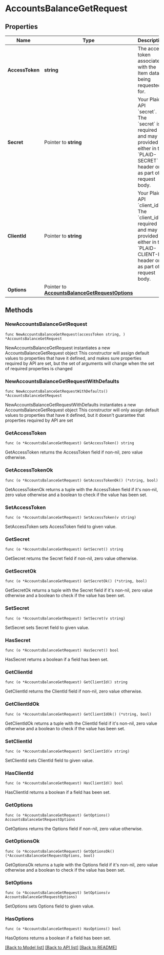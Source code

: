 # AccountsBalanceGetRequest

## Properties

Name | Type | Description | Notes
------------ | ------------- | ------------- | -------------
**AccessToken** | **string** | The access token associated with the Item data is being requested for. | 
**Secret** | Pointer to **string** | Your Plaid API &#x60;secret&#x60;. The &#x60;secret&#x60; is required and may be provided either in the &#x60;PLAID-SECRET&#x60; header or as part of a request body. | [optional] 
**ClientId** | Pointer to **string** | Your Plaid API &#x60;client_id&#x60;. The &#x60;client_id&#x60; is required and may be provided either in the &#x60;PLAID-CLIENT-ID&#x60; header or as part of a request body. | [optional] 
**Options** | Pointer to [**AccountsBalanceGetRequestOptions**](AccountsBalanceGetRequestOptions.md) |  | [optional] 

## Methods

### NewAccountsBalanceGetRequest

`func NewAccountsBalanceGetRequest(accessToken string, ) *AccountsBalanceGetRequest`

NewAccountsBalanceGetRequest instantiates a new AccountsBalanceGetRequest object
This constructor will assign default values to properties that have it defined,
and makes sure properties required by API are set, but the set of arguments
will change when the set of required properties is changed

### NewAccountsBalanceGetRequestWithDefaults

`func NewAccountsBalanceGetRequestWithDefaults() *AccountsBalanceGetRequest`

NewAccountsBalanceGetRequestWithDefaults instantiates a new AccountsBalanceGetRequest object
This constructor will only assign default values to properties that have it defined,
but it doesn't guarantee that properties required by API are set

### GetAccessToken

`func (o *AccountsBalanceGetRequest) GetAccessToken() string`

GetAccessToken returns the AccessToken field if non-nil, zero value otherwise.

### GetAccessTokenOk

`func (o *AccountsBalanceGetRequest) GetAccessTokenOk() (*string, bool)`

GetAccessTokenOk returns a tuple with the AccessToken field if it's non-nil, zero value otherwise
and a boolean to check if the value has been set.

### SetAccessToken

`func (o *AccountsBalanceGetRequest) SetAccessToken(v string)`

SetAccessToken sets AccessToken field to given value.


### GetSecret

`func (o *AccountsBalanceGetRequest) GetSecret() string`

GetSecret returns the Secret field if non-nil, zero value otherwise.

### GetSecretOk

`func (o *AccountsBalanceGetRequest) GetSecretOk() (*string, bool)`

GetSecretOk returns a tuple with the Secret field if it's non-nil, zero value otherwise
and a boolean to check if the value has been set.

### SetSecret

`func (o *AccountsBalanceGetRequest) SetSecret(v string)`

SetSecret sets Secret field to given value.

### HasSecret

`func (o *AccountsBalanceGetRequest) HasSecret() bool`

HasSecret returns a boolean if a field has been set.

### GetClientId

`func (o *AccountsBalanceGetRequest) GetClientId() string`

GetClientId returns the ClientId field if non-nil, zero value otherwise.

### GetClientIdOk

`func (o *AccountsBalanceGetRequest) GetClientIdOk() (*string, bool)`

GetClientIdOk returns a tuple with the ClientId field if it's non-nil, zero value otherwise
and a boolean to check if the value has been set.

### SetClientId

`func (o *AccountsBalanceGetRequest) SetClientId(v string)`

SetClientId sets ClientId field to given value.

### HasClientId

`func (o *AccountsBalanceGetRequest) HasClientId() bool`

HasClientId returns a boolean if a field has been set.

### GetOptions

`func (o *AccountsBalanceGetRequest) GetOptions() AccountsBalanceGetRequestOptions`

GetOptions returns the Options field if non-nil, zero value otherwise.

### GetOptionsOk

`func (o *AccountsBalanceGetRequest) GetOptionsOk() (*AccountsBalanceGetRequestOptions, bool)`

GetOptionsOk returns a tuple with the Options field if it's non-nil, zero value otherwise
and a boolean to check if the value has been set.

### SetOptions

`func (o *AccountsBalanceGetRequest) SetOptions(v AccountsBalanceGetRequestOptions)`

SetOptions sets Options field to given value.

### HasOptions

`func (o *AccountsBalanceGetRequest) HasOptions() bool`

HasOptions returns a boolean if a field has been set.


[[Back to Model list]](../README.md#documentation-for-models) [[Back to API list]](../README.md#documentation-for-api-endpoints) [[Back to README]](../README.md)


